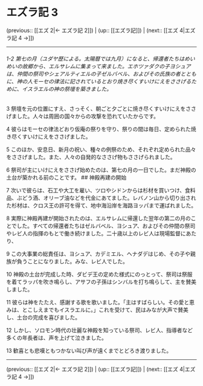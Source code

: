# エズラ記 3

(previous:: [[エズ 2|← エズラ記 2]]) | (up:: [[エズラ記]]) | (next:: [[エズ 4|エズラ記 4 →]])

***
###### 1-2 第七の月（ユダヤ歴による。太陽暦では九月）になると、帰還者たちはめいめいの故郷から、エルサレムに集まって来ました。エホツァダクの子ヨシュアは、仲間の祭司やシェアルティエルの子ゼルバベル、およびその氏族の者とともに、神の人モーセの律法に記されているとおり焼き尽くすいけにえをささげるために、イスラエルの神の祭壇を築きました。 

3 祭壇を元の位置にすえ、さっそく、朝ごと夕ごとに焼き尽くすいけにえをささげました。人々は周囲の国々からの攻撃を恐れていたからです。 

4 彼らはモーセの律法どおり仮庵の祭りを守り、祭りの間は毎日、定められた焼き尽くすいけにえをささげました。 

5 このほか、安息日、新月の祝い、種々の例祭のため、それぞれ定められた品々をささげました。また、人々の自発的なささげ物もささげられました。 

6 祭司が主にいけにえをささげ始めたのは、第七の月の一日でした。まだ神殿の土台が築かれる前のことです。 ## 神殿再建の開始 

7 次いで彼らは、石工や大工を雇い、ツロやシドンからは杉材を買いつけ、食料品、ぶどう酒、オリーブ油などを代金にあてました。レバノン山から切り出された杉材は、クロス王の許可を得て、地中海沿岸を海路ヨッパまで運ばれました。 

8 実際に神殿再建が開始されたのは、エルサレムに帰還した翌年の第二の月のことでした。すべての帰還者たちはゼルバベル、ヨシュア、およびその仲間の祭司やレビ人の指揮のもとで働き続けました。二十歳以上のレビ人は現場監督にあたり、 

9 この大事業の総責任は、ヨシュア、カデミエル、ヘナダデはじめ、その子や親族が負うことになりました。みな、レビ人でした。 

10 神殿の土台が完成した時、ダビデ王の定めた様式にのっとって、祭司は祭服を着てラッパを吹き鳴らし、アサフの子孫はシンバルを打ち鳴らして、主を賛美しました。 

11 彼らは神をたたえ、感謝する歌を歌いました。「主はすばらしい。その愛と恵みは、とこしえまでもイスラエルに。」これを受けて、民はみなが大声で賛美し、土台の完成を喜びました。 

12 しかし、ソロモン時代の壮麗な神殿を知っている祭司、レビ人、指導者など多くの年長者は、声を上げて泣きました。 

13 歓喜とも悲嘆ともつかない叫び声が遠くまでとどろき渡りました。

***

(previous:: [[エズ 2|← エズラ記 2]]) | (up:: [[エズラ記]]) | (next:: [[エズ 4|エズラ記 4 →]])
